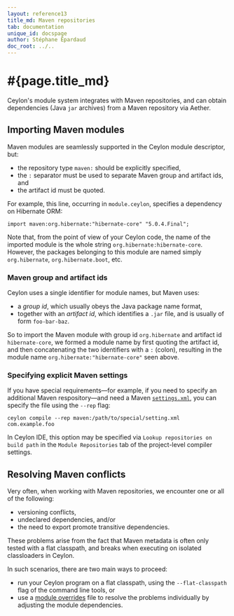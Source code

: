 ```yaml
---
layout: reference13
title_md: Maven repositories
tab: documentation
unique_id: docspage
author: Stéphane Épardaud
doc_root: ../..
---
```


# #{page.title_md}

Ceylon's module system integrates with Maven repositories, and can obtain
dependencies (Java `jar` archives) from a Maven repository via Aether.

## Importing Maven modules

Maven modules are seamlessly supported in the Ceylon module descriptor,
but:

- the repository type `maven:` should be explicitly specified,
- the `:` separator must be used to separate Maven group and artifact ids, 
  and
- the artifact id must be quoted.

For example, this line, occurring in `module.ceylon`, specifies a 
dependency on Hibernate ORM:

<!-- try: -->
    import maven:org.hibernate:"hibernate-core" "5.0.4.Final";

Note that, from the point of view of your Ceylon code, the name of the
imported module is the whole string `org.hibernate:hibernate-core`. However, 
the packages belonging to this module are named simply `org.hibernate`, 
`org.hibernate.boot`, etc.

### Maven group and artifact ids 

Ceylon uses a single identifier for module names, but Maven uses:

- a _group id_, which usually obeys the Java package name format, 
- together with an _artifact id_, which identifies a `.jar` file, and is
  usually of form `foo-bar-baz`.

So to import the Maven module with group id `org.hibernate` and artifact id 
`hibernate-core`, we formed a module name by first quoting the artifact id, 
and then concatenating the two identifiers with a `:` (colon), resulting 
in the module name `org.hibernate:"hibernate-core"` seen above.

### Specifying explicit Maven settings 

If you have special requirements&mdash;for example, if you need to specify an 
additional Maven respository&mdash;and need a Maven [`settings.xml`][], you can 
specify the file using the `--rep` flag:

<!--lang: none -->
    ceylon compile --rep maven:/path/to/special/setting.xml com.example.foo

In Ceylon IDE, this option may be specified via `Lookup repositories on build path`
in the `Module Repositories` tab of the project-level compiler settings.

[`settings.xml`]: https://maven.apache.org/settings.html

## Resolving Maven conflicts

Very often, when working with Maven repositories, we encounter one or all of
the following:

- versioning conflicts,
- undeclared dependencies, and/or
- the need to export promote transitive dependencies.

These problems arise from the fact that Maven metadata is often only tested
with a flat classpath, and breaks when executing on isolated classloaders in
Ceylon.

In such scenarios, there are two main ways to proceed:

- run your Ceylon program on a flat classpath, using the `--flat-classpath`
  flag of the command line tools, or
- use a [module overrides](../overrides) file to resolve the problems
  individually by adjusting the module dependencies.  
